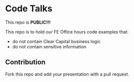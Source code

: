# Code Talks

This repo is **PUBLIC!!!**

This repo is to hold our FE Office hours code examples that:

- do not contain Clear Capital business logic
- do not contain sensitive information

## Contribution

Fork this repo and add your presentation with a pull request.
